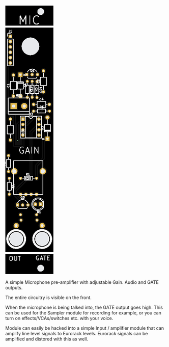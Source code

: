 ![](https://raw.githubusercontent.com/Fihdi/Eurorack/main/MIC/MIC-Front.png)

A simple Microphone pre-amplifier with adjustable Gain. Audio and GATE outputs.

The entire circuitry is visible on the front.

When the microphone is being talked into, the GATE output goes high. This can be used for the Sampler module for recording for example, or you can turn on effects/VCAs/switches etc. with your voice.

Module can easily be hacked into a simple Input / amplifier module that can amplify line level signals to Eurorack levels. Eurorack signals can be amplified and distored with this as well. 
